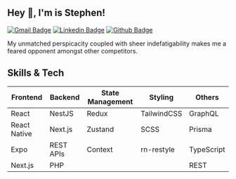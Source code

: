 ## Hey 👋, I'm is Stephen!

[![Gmail Badge](https://img.shields.io/badge/-golban.stephen@gmail.com-c14438?style=flat&logo=Gmail&logoColor=white&link=mailto:golban.stephen@gmail.com)](mailto:golban.stephen@gmail.com) 
[![Linkedin Badge](https://img.shields.io/badge/-stephengolban-0072b1?style=flat&logo=Linkedin&logoColor=white&link=https://www.linkedin.com/in/stephengolban/)](https://www.linkedin.com/in/stephen-golban/) [![Github Badge](https://img.shields.io/badge/-stephengolban-grey?style=flat&logo=github&logoColor=white&link=https://github.com/stephen-golban/)](https://www.github.com/stephen-golban/) <p align='left'>My unmatched perspicacity coupled with sheer indefatigability makes me a feared opponent amongst other competitors.</p>

## Skills & Tech

| Frontend        | Backend        | State Management | Styling        | Others           |
|-----------------|----------------|------------------|----------------|------------------|
| React           | NestJS         | Redux            | TailwindCSS    | GraphQL          |
| React Native    | Next.js        | Zustand          | SCSS           | Prisma           |
| Expo            | REST APIs      | Context          | rn-restyle     | TypeScript       |
| Next.js         | PHP            |                  |                | REST             |

